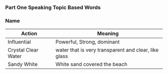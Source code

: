 ### Part One Speaking Topic Based Words

### Name

| **Action**   | **Meaning**      |
|--------------|------------------|
|   Influential    | Powerful, Strong, dominant |
|   Crystal Clear Water    | water that is very transparent and clear, like glass |
|   Sandy White    | White sand covered the beach |